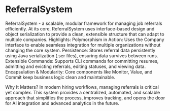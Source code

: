 # ReferralSystem
ReferralSystem - a scalable, modular framework for managing job referrals efficiently. At its core, ReferralSystem uses interface-based design and object serialization to provide a clean, extensible structure that can adapt to multiple companies.
Highlights:
Polymorphism in Action: Uses the Company interface to enable seamless integration for multiple organizations without changing the core system.
Persistence: Stores referral data persistently using Java serialization (.ser files), ensuring data survives between runs.
Extensible Commands: Supports CLI commands for committing resumes, admitting and evicting referrals, editing statuses, and viewing data.
Encapsulation & Modularity: Core components like Monitor, Value, and Commit keep business logic clean and maintainable.

Why It Matters?
In modern hiring workflows, managing referrals is critical yet complex. This system provides a centralized, automated, and scalable approach that simplifies the process, improves tracking, and opens the door for AI integration and advanced analytics in the future.

